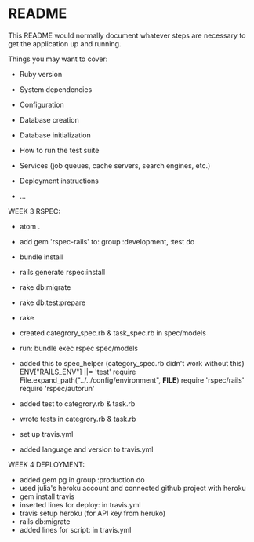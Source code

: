# README

This README would normally document whatever steps are necessary to get the
application up and running.

Things you may want to cover:

* Ruby version

* System dependencies

* Configuration

* Database creation

* Database initialization

* How to run the test suite

* Services (job queues, cache servers, search engines, etc.)

* Deployment instructions

* ...

WEEK 3
RSPEC:

- atom .
- add gem 'rspec-rails' to: group :development, :test do
- bundle install
- rails generate rspec:install
- rake db:migrate
- rake db:test:prepare
- rake
- created categrory_spec.rb & task_spec.rb in spec/models
- run: bundle exec rspec spec/models

- added this to spec_helper (category_spec.rb didn't work without this)
ENV["RAILS_ENV"] ||= 'test'
require File.expand_path("../../config/environment", __FILE__)
require 'rspec/rails'
require 'rspec/autorun'

- added test to categrory.rb & task.rb
- wrote tests in categrory.rb & task.rb
- set up travis.yml
- added language and version to travis.yml

WEEK 4
DEPLOYMENT:

- added gem pg in group :production do
- used julia's heroku account and connected github project with heroku
- gem install travis
- inserted lines for deploy: in travis.yml
- travis setup heroku (for API key from heruko)
- rails db:migrate
- added lines for script: in travis.yml
